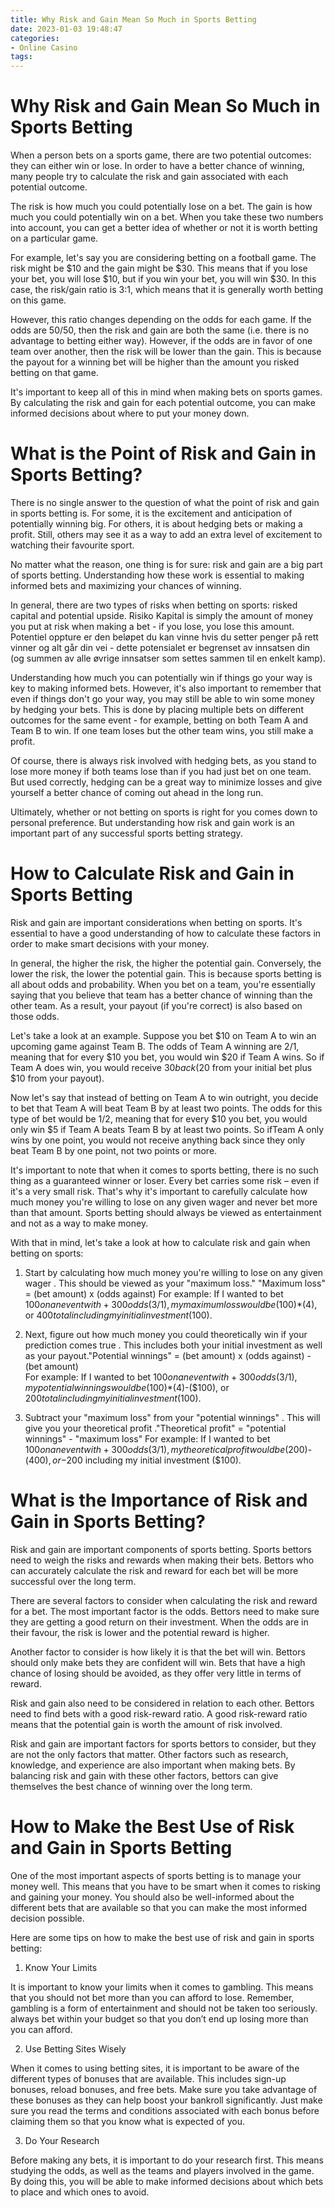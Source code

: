 ```yaml
---
title: Why Risk and Gain Mean So Much in Sports Betting
date: 2023-01-03 19:48:47
categories:
- Online Casino
tags:
---
```



#  Why Risk and Gain Mean So Much in Sports Betting

When a person bets on a sports game, there are two potential outcomes: they can either win or lose. In order to have a better chance of winning, many people try to calculate the risk and gain associated with each potential outcome.

The risk is how much you could potentially lose on a bet. The gain is how much you could potentially win on a bet. When you take these two numbers into account, you can get a better idea of whether or not it is worth betting on a particular game.

For example, let's say you are considering betting on a football game. The risk might be $10 and the gain might be $30. This means that if you lose your bet, you will lose $10, but if you win your bet, you will win $30. In this case, the risk/gain ratio is 3:1, which means that it is generally worth betting on this game.

However, this ratio changes depending on the odds for each game. If the odds are 50/50, then the risk and gain are both the same (i.e. there is no advantage to betting either way). However, if the odds are in favor of one team over another, then the risk will be lower than the gain. This is because the payout for a winning bet will be higher than the amount you risked betting on that game.

It's important to keep all of this in mind when making bets on sports games. By calculating the risk and gain for each potential outcome, you can make informed decisions about where to put your money down.

#  What is the Point of Risk and Gain in Sports Betting?

There is no single answer to the question of what the point of risk and gain in sports betting is. For some, it is the excitement and anticipation of potentially winning big. For others, it is about hedging bets or making a profit. Still, others may see it as a way to add an extra level of excitement to watching their favourite sport.

No matter what the reason, one thing is for sure: risk and gain are a big part of sports betting. Understanding how these work is essential to making informed bets and maximizing your chances of winning.

In general, there are two types of risks when betting on sports: risked capital and potential upside. Risiko Kapital is simply the amount of money you put at risk when making a bet - if you lose, you lose this amount. Potentiel oppture er den beløpet du kan vinne hvis du setter penger på rett vinner og alt går din vei - dette potensialet er begrenset av innsatsen din (og summen av alle øvrige innsatser som settes sammen til en enkelt kamp).

Understanding how much you can potentially win if things go your way is key to making informed bets. However, it's also important to remember that even if things don't go your way, you may still be able to win some money by hedging your bets. This is done by placing multiple bets on different outcomes for the same event - for example, betting on both Team A and Team B to win. If one team loses but the other team wins, you still make a profit.

Of course, there is always risk involved with hedging bets, as you stand to lose more money if both teams lose than if you had just bet on one team. But used correctly, hedging can be a great way to minimize losses and give yourself a better chance of coming out ahead in the long run.

Ultimately, whether or not betting on sports is right for you comes down to personal preference. But understanding how risk and gain work is an important part of any successful sports betting strategy.

#  How to Calculate Risk and Gain in Sports Betting

Risk and gain are important considerations when betting on sports. It's essential to have a good understanding of how to calculate these factors in order to make smart decisions with your money.

In general, the higher the risk, the higher the potential gain. Conversely, the lower the risk, the lower the potential gain. This is because sports betting is all about odds and probability. When you bet on a team, you're essentially saying that you believe that team has a better chance of winning than the other team. As a result, your payout (if you're correct) is also based on those odds.

Let's take a look at an example. Suppose you bet $10 on Team A to win an upcoming game against Team B. The odds of Team A winning are 2/1, meaning that for every $10 you bet, you would win $20 if Team A wins. So if Team A does win, you would receive $30 back ($20 from your initial bet plus $10 from your payout).

Now let's say that instead of betting on Team A to win outright, you decide to bet that Team A will beat Team B by at least two points. The odds for this type of bet would be 1/2, meaning that for every $10 you bet, you would only win $5 if Team A beats Team B by at least two points. So ifTeam A only wins by one point, you would not receive anything back since they only beat Team B by one point, not two points or more.

It's important to note that when it comes to sports betting, there is no such thing as a guaranteed winner or loser. Every bet carries some risk – even if it's a very small risk. That's why it's important to carefully calculate how much money you're willing to lose on any given wager and never bet more than that amount. Sports betting should always be viewed as entertainment and not as a way to make money.

With that in mind, let's take a look at how to calculate risk and gain when betting on sports:

1) Start by calculating how much money you're willing to lose on any given wager . This should be viewed as your "maximum loss."
"Maximum loss" = (bet amount) x (odds against) 
For example: If I wanted to bet $100 on an event with +300 odds (3/1), my maximum loss would be ($100)*(4), or $400 total including my initial investment ($100). 

2) Next, figure out how much money you could theoretically win if your prediction comes true . This includes both your initial investment as well as your payout."Potential winnings" = (bet amount) x (odds against) - (bet amount)  
For example: If I wanted to bet $100 on an event with +300 odds (3/1), my potential winnings would be ($100)*(4)-($100), or $200 total including my initial investment ($100). 

3) Subtract your "maximum loss" from your "potential winnings" . This will give you your theoretical profit ."Theoretical profit" = "potential winnings" - "maximum loss" 
For example: If I wanted to bet $100 on an event with +300 odds (3/1), my theoretical profit would be ($200)-($400), or -$200 including my initial investment ($100).

#  What is the Importance of Risk and Gain in Sports Betting?

Risk and gain are important components of sports betting. Sports bettors need to weigh the risks and rewards when making their bets. Bettors who can accurately calculate the risk and reward for each bet will be more successful over the long term.

There are several factors to consider when calculating the risk and reward for a bet. The most important factor is the odds. Bettors need to make sure they are getting a good return on their investment. When the odds are in their favour, the risk is lower and the potential reward is higher.

Another factor to consider is how likely it is that the bet will win. Bettors should only make bets they are confident will win. Bets that have a high chance of losing should be avoided, as they offer very little in terms of reward.

Risk and gain also need to be considered in relation to each other. Bettors need to find bets with a good risk-reward ratio. A good risk-reward ratio means that the potential gain is worth the amount of risk involved.

Risk and gain are important factors for sports bettors to consider, but they are not the only factors that matter. Other factors such as research, knowledge, and experience are also important when making bets. By balancing risk and gain with these other factors, bettors can give themselves the best chance of winning over the long term.

#  How to Make the Best Use of Risk and Gain in Sports Betting

One of the most important aspects of sports betting is to manage your money well. This means that you have to be smart when it comes to risking and gaining your money. You should also be well-informed about the different bets that are available so that you can make the most informed decision possible.

Here are some tips on how to make the best use of risk and gain in sports betting:

1. Know Your Limits

It is important to know your limits when it comes to gambling. This means that you should not bet more than you can afford to lose. Remember, gambling is a form of entertainment and should not be taken too seriously. always bet within your budget so that you don’t end up losing more than you can afford.

2. Use Betting Sites Wisely

When it comes to using betting sites, it is important to be aware of the different types of bonuses that are available. This includes sign-up bonuses, reload bonuses, and free bets. Make sure you take advantage of these bonuses as they can help boost your bankroll significantly. Just make sure you read the terms and conditions associated with each bonus before claiming them so that you know what is expected of you.

3. Do Your Research

Before making any bets, it is important to do your research first. This means studying the odds, as well as the teams and players involved in the game. By doing this, you will be able to make informed decisions about which bets to place and which ones to avoid.